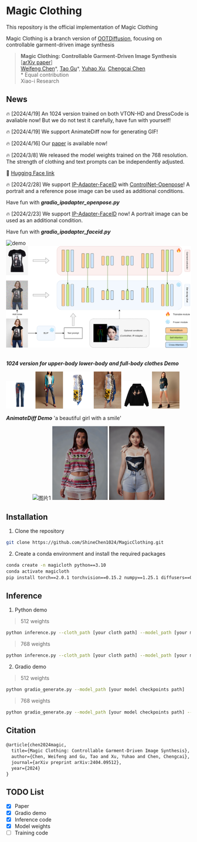 # Magic Clothing
This repository is the official implementation of Magic Clothing

Magic Clothing is a branch version of [OOTDiffusion](https://github.com/levihsu/OOTDiffusion), focusing on controllable garment-driven image synthesis

<!-- Please refer to our [previous paper](https://arxiv.org/abs/2403.01779) for more details -->

> **Magic Clothing: Controllable Garment-Driven Image Synthesis** [[arXiv paper](https://arxiv.org/abs/2404.09512)]<br>
> [Weifeng Chen](https://github.com/ShineChen1024)\*, [Tao Gu](https://github.com/T-Gu)\*, [Yuhao Xu](http://levihsu.github.io/), [Chengcai Chen](https://www.researchgate.net/profile/Chengcai-Chen)<br>
> \* Equal contribution<br>
> Xiao-i Research


## News
🔥 [2024/4/19] An 1024 version trained on both VTON-HD and DressCode is avaliable now! But we do not test it carefully, have fun with yourself! 

🔥 [2024/4/19] We support AnimateDiff now for generating GIF!

🔥 [2024/4/16] Our [paper](https://arxiv.org/abs/2404.09512) is available now!

🔥 [2024/3/8] We released the model weights trained on the 768 resolution. The strength of clothing and text prompts can be independently adjusted.

🤗 [Hugging Face link](https://huggingface.co/ShineChen1024/MagicClothing)

🔥 [2024/2/28] We support [IP-Adapter-FaceID](https://huggingface.co/h94/IP-Adapter-FaceID) with [ControlNet-Openpose](https://github.com/lllyasviel/ControlNet-v1-1-nightly)! A portrait and a reference pose image can be used as additional conditions.

Have fun with ***gradio_ipadapter_openpose.py***

🔥 [2024/2/23] We support [IP-Adapter-FaceID](https://huggingface.co/h94/IP-Adapter-FaceID) now! A portrait image can be used as an additional condition.

Have fun with ***gradio_ipadapter_faceid.py***

![demo](images/demo.png)&nbsp;
![workflow](images/workflow.png)&nbsp;

***1024 version for upper-body lower-body and full-body clothes Demo***
<div align="left">
    <img src="images/a0.jpg" alt="图片1" width="15%">
    <img src="images/a1.png" alt="图片2" width="15%">
    <img src="images/b0.jpg" alt="图片3" width="15%">
    <img src="images/b1.png" alt="图片4" width="15%">
    <img src="images/c0.jpg" alt="图片5" width="15%">
    <img src="images/c1.png" alt="图片6" width="15%">
</div>

***AnimateDiff Demo*** 'a beautiful girl with a smile' 
<div align="center">
    <img src="images/animatediff0.gif" alt="图片1" width="30%">
    <img src="images/animatediff1.gif" alt="图片2" width="30%">
    <img src="images/animatediff2.gif" alt="图片3" width="30%">
</div>

## Installation

1. Clone the repository

```sh
git clone https://github.com/ShineChen1024/MagicClothing.git
```

2. Create a conda environment and install the required packages

```sh
conda create -n magicloth python==3.10
conda activate magicloth
pip install torch==2.0.1 torchvision==0.15.2 numpy==1.25.1 diffusers==0.25.1 opencv-python==4.9.0.80  transformers==4.31.0 gradio==4.16.0 safetensors==0.3.1 controlnet-aux==0.0.6 accelerate==0.21.0
```

## Inference

1. Python demo

> 512 weights

```sh
python inference.py --cloth_path [your cloth path] --model_path [your model checkpoints path]
```

> 768 weights

```sh
python inference.py --cloth_path [your cloth path] --model_path [your model checkpoints path] --enable_cloth_guidance
```

2. Gradio demo

> 512 weights

```sh
python gradio_generate.py --model_path [your model checkpoints path] 
```

> 768 weights

```sh
python gradio_generate.py --model_path [your model checkpoints path] --enable_cloth_guidance
```

## Citation
```
@article{chen2024magic,
  title={Magic Clothing: Controllable Garment-Driven Image Synthesis},
  author={Chen, Weifeng and Gu, Tao and Xu, Yuhao and Chen, Chengcai},
  journal={arXiv preprint arXiv:2404.09512},
  year={2024}
}
```

## TODO List
- [x] Paper
- [x] Gradio demo
- [x] Inference code
- [x] Model weights
- [ ] Training code
